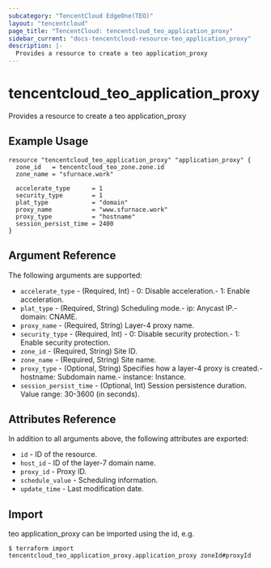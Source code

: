 ```yaml
---
subcategory: "TencentCloud EdgeOne(TEO)"
layout: "tencentcloud"
page_title: "TencentCloud: tencentcloud_teo_application_proxy"
sidebar_current: "docs-tencentcloud-resource-teo_application_proxy"
description: |-
  Provides a resource to create a teo application_proxy
---
```


# tencentcloud_teo_application_proxy

Provides a resource to create a teo application_proxy

## Example Usage

```hcl
resource "tencentcloud_teo_application_proxy" "application_proxy" {
  zone_id   = tencentcloud_teo_zone.zone.id
  zone_name = "sfurnace.work"

  accelerate_type      = 1
  security_type        = 1
  plat_type            = "domain"
  proxy_name           = "www.sfurnace.work"
  proxy_type           = "hostname"
  session_persist_time = 2400
}
```

## Argument Reference

The following arguments are supported:

* `accelerate_type` - (Required, Int) - 0: Disable acceleration.- 1: Enable acceleration.
* `plat_type` - (Required, String) Scheduling mode.- ip: Anycast IP.- domain: CNAME.
* `proxy_name` - (Required, String) Layer-4 proxy name.
* `security_type` - (Required, Int) - 0: Disable security protection.- 1: Enable security protection.
* `zone_id` - (Required, String) Site ID.
* `zone_name` - (Required, String) Site name.
* `proxy_type` - (Optional, String) Specifies how a layer-4 proxy is created.- hostname: Subdomain name.- instance: Instance.
* `session_persist_time` - (Optional, Int) Session persistence duration. Value range: 30-3600 (in seconds).

## Attributes Reference

In addition to all arguments above, the following attributes are exported:

* `id` - ID of the resource.
* `host_id` - ID of the layer-7 domain name.
* `proxy_id` - Proxy ID.
* `schedule_value` - Scheduling information.
* `update_time` - Last modification date.


## Import

teo application_proxy can be imported using the id, e.g.
```
$ terraform import tencentcloud_teo_application_proxy.application_proxy zoneId#proxyId
```

